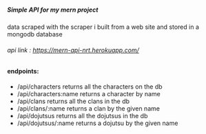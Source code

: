 #####  Simple API for my mern project

data scraped with the scraper i built from a web site and stored in a mongodb database
###### api link : https://mern-api-nrt.herokuapp.com/

#### endpoints:
- /api/characters    returns all the characters on the db
- /api/characters:name returns a character by name
-  /api/clans     returns all the clans in the db
-  /api/clans/:name  returns a clan by the given name
- /api/dojutsus      returns all the dojutsus in the db
- /api/dojutsus/:name   returns a dojutsu by the given name
